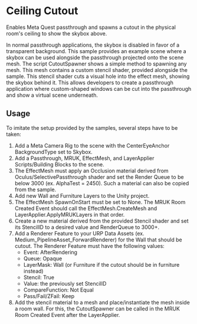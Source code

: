 # Ceiling Cutout

Enables Meta Quest passthrough and spawns a cutout in the physical room's ceiling to show the skybox above.

In normal passthrough applications, the skybox is disabled in favor of a transparent background. This sample provides an example scene where a skybox can be used alongside the passthrough projected onto the scene mesh. The script CutoutSpawner shows a simple method to spawning any mesh. This mesh contains a custom stencil shader, provided alongside the sample. This stencil shader cuts a visual hole into the effect mesh, showing the skybox behind it. This allows developers to create a passthrough application where custom-shaped windows can be cut into the passthrough and show a virtual scene underneath.

## Usage

To imitate the setup provided by the samples, several steps have to be taken:

1. Add a Meta Camera Rig to the scene with the CenterEyeAnchor BackgroundType set to Skybox.
2. Add a Passthrough, MRUK, EffectMesh, and LayerApplier Scripts/Building Blocks to the scene.
3. The EffectMesh must apply an Occlusion material derived from Oculus/SelectivePassthrough shader and set the Render Queue to be below 3000 (ex. AlphaTest = 2450). Such a material can also be copied from the sample.
4. Add new Wall and Furniture Layers to the Unity project.
5. The EffectMesh SpawnOnStart must be set to None. The MRUK Room Created Event should call the EffectMesh.CreateMesh and LayerApplier.ApplyMRUKLayers in that order.
6. Create a new material derived from the provided Stencil shader and set its StencilID to a desired value and RenderQueue to 3000+.
7. Add a Renderer Feature to your URP Data Assets (ex. Medium_PipelineAsset_ForwardRenderer) for the Wall that should be cutout. The Renderer Feature must have the following values:
    - Event: AfterRendering
    - Queue: Opaque
    - LayerMask: Wall (or Furniture if the cutout should be in furniture instead)
    - Stencil: True
    - Value: the previously set StencilID
    - CompareFunction: Not Equal
    - Pass/Fail/ZFail: Keep
7. Add the stencil material to a mesh and place/instantiate the mesh inside a room wall. For this, the CutoutSpawner can be called in the MRUK Room Created Event after the LayerApplier.